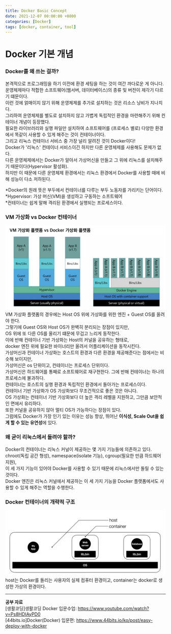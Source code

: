 ```yaml
---
title: Docker Basic Concept
date: 2021-12-07 00:00:00 +0800
categories: [Docker]
tags: [docker, container, tool]
---
```

# Docker 기본 개념

### Docker를 왜 쓰는 걸까?
본격적으로 프로그래밍을 하기 이전에 환경 세팅을 하는 것이 여간 까다로운 게 아니다.   
운영체제마다 적합한 소프트웨어(웹서버, 데이터베이스)의 종류 및 버전이 제각기 다르기 떄문이다.   
이런 것에 얽매이지 않기 위해 운영체제를 추가로 설치하는 것은 리소스 낭비가 지나치다.   
그리하여 운영체제를 별도로 설치하지 않고 가볍게 독립적인 환경을 마련해주기 위해 컨테이너 개념이 등장했다.     
필요한 라이브러리와 실행 파일만 설치하여 소프트웨어를 (프로세스 별로) 다양한 환경에서 똑같이 사용할 수 있게 해주는 것이 컨테이너이다.   
그리고 리눅스 컨테이너 서비스 중 가장 널리 알려진 것이 Docker이다!     
Docker가 '리눅스' 컨테이너 서비스이긴 하지만 다른 운영체제를 사용해도 문제가 없다.   
다른 운영체제에서는 Docker가 알아서 가상머신을 만들고 그 위에 리눅스를 설치해주기 때문이다(Hypervisor 활성화).   
하지만 이 때문에 다른 운영체제 환경에서는 리눅스 환경에서 Docker를 사용할 때에 비해 성능이 다소 저하된다.    
     
*Docker의 원래 뜻은 부두에서 컨테이너를 다루는 부두 노동자를 가리키는 단어이다.     
*Hypervisor: 가상 머신(VM)을 생성하고 구동하는 소프트웨어   
*컨테이너는 쉽게 말해 격리된 환경에서 실행되는 프로세스이다.   
    
### VM 가상화 vs Docker 컨테이너
![VMvsDocker](/assets/img/post-img/VmvsDocker.png)
VM 가상화 플랫폼의 경우에는 Host OS 위에 가상화를 위한 엔진 + Guest OS를 올려야 한다.    
그렇기에 Guest OS와 Host OS가 완벽히 분리되는 장점이 있지만,    
OS 위에 또 다른 OS를 올리기 떄문에 무겁고 느리게 동작한다.     
이에 반해 컨테이너 기반 가상화는 Host의 커널을 공유하는 형태로,    
docker 엔진 위에 필요한 바이너리만 올려서 어플리케이션을 동작시킨다.     
가상머신과 컨테이너 가상화는 호스트의 환경과 다른 환경을 제공해준다는 점에서는 비슷해 보이지만,    
가상머신은 os 단위이고, 컨테이너는 프로세스 단위이다.    
가상머신은 하드웨어를 통째로 소프트웨어로 재구현한다. 그에 반해 컨테이너는 하나의 프로세스에 불과하다.    
컨테이너는 호스트의 실행 환경과 독립적인 환경에서 돌아가는 프로세스이다.        
컨테이너 기반 가상화가 OS 가상화보다 무조건적으로 좋은 것은 아니다.     
OS 가상화는 컨테이너 기반 가상화보다 더 높은 격리 레벨을 지원하고, 그만큼 보안적인 면에서 유리하다.     
또한 커널을 공유하지 않아 멀티 OS가 가능하다는 장점이 있다.     
그럼에도 Docker가 가장 인기 있는 이유는 성능 향상, 뛰어난 **이식성, Scale Out을 쉽게 할 수 있는 유연성**에 있다.    
     
### 왜 굳이 리눅스에서 돌려야 할까?
Docker의 컨테이너는 리눅스 커널이 제공하는 몇 가지 기능들에 의존하고 있다.     
chroot(독립 공간 형성), namespace(isolate 기능), cgroup(필요한 만큼 하드웨어 지원),    
이 세 가지 기능이 있어야 Docker를 사용할 수 있기 때문에 리눅스에서만 돌릴 수 있는 것이다.    
Docker 엔진은 리눅스 커널에서 제공하는 이 세 가지 기능을 Docker 플랫폼에서도 사용할 수 있게 해주는 역할을 수행한다.     
     
### Docker 컨테이너의 개략적 구조   
![docker구조](/assets/img/post-img/docker_structure.png)
host는 Docker를 돌리는 사용자의 실제 컴퓨터 환경이고, container는 docker로 생성한 가상의 환경이다.

---
__공부 자료__     
[생활코딩]생활코딩 Docker 입문수업: https://www.youtube.com/watch?v=Ps8HDIAyPD0     
[44bits.io]Docker(Docker) 입문편: https://www.44bits.io/ko/post/easy-deploy-with-docker